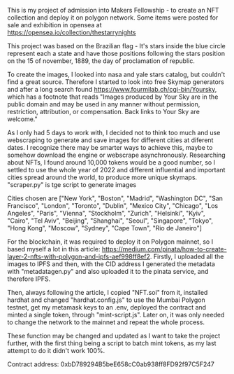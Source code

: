 
This is my project of admission into Makers Fellowship - to create an NFT collection and deploy it on polygon network. Some items were posted for sale and exhibition in opensea at https://opensea.io/collection/thestarrynights

This project was based on the Brazilian flag - It's stars inside the blue circle represent each a state and have those positions following the stars position on the 15 of november, 1889, the day of proclamation of republic.

To create the images, I looked into nasa and yale stars catalog, but couldn't find a great source. Therefore I started to look into free Skymap generators and after a long search found https://www.fourmilab.ch/cgi-bin/Yoursky, which has a footnote that reads "Images produced by Your Sky are in the public domain and may be used in any manner without permission, restriction, attribution, or compensation. Back links to Your Sky are welcome."

As I only had 5 days to work with, I decided not to think too much and use webscraping to generate and save images for different cities at diferent dates. I recognize there may be smarter ways to achieve this, maybe to somehow download the engine or webscrape asynchronously. Researching about NFTs, I found around 10,000 tokens would be a good number, so I settled to use the whole year of 2022 and different influential and important cities spread around the world, to produce more unique skymaps. "scraper.py" is tge script to generate images

Cities chosen are ["New York", "Boston", "Madrid", "Washington DC", "San Francisco", "London", "Toronto", "Dublin", "Mexico City", "Chicago", "Los Angeles", "Paris", "Vienna", "Stockholm", "Zurich", "Helsinki", "Kyiv", "Cairo", "Tel Aviv", "Beijing", "Shanghai", "Seoul", "Singapore", "Tokyo", "Hong Kong", "Moscow", "Sydney", "Cape Town", "Rio de Janeiro"]

For the blockchain, it was required to deploy it on Polygon mainnet, so I based myself a lot in this article: https://medium.com/pinata/how-to-create-layer-2-nfts-with-polygon-and-ipfs-aef998ff8ef2. Firstly, I uploaded all the images to IPFS and then, with the CID address I generated the metadata with "metadatagen.py" and also uploaded it to the pinata service, and therefore IPFS.

Then, always following the article, I copied "NFT.sol" from it, installed hardhat and changed "hardhat.config.js" to use the Mumbai Polygon testnet, get my metamask keys to an .env, deployed the contract and minted a single token, through "mint-script.js". Later on, it was only needed to change the network to the mainnet and repeat the whole process. 

These function may be changed and updated as I want to take the project further, with the first thing being a script to batch mint tokens, as my last attempt to do it didn't work 100%.

Contract address: 0xbD789294B5beE658cC0ab938ff8FD92f97C5F247
